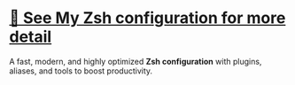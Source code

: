# [🚀 See My Zsh configuration for more detail](https://github.com/phucleeuwu/my.zsh)

A fast, modern, and highly optimized **Zsh configuration** with plugins, aliases, and tools to boost productivity.
